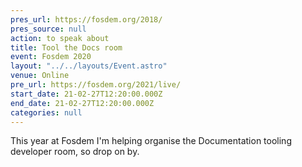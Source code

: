 ```yaml
---
pres_url: https://fosdem.org/2018/
pres_source: null
action: to speak about
title: Tool the Docs room
event: Fosdem 2020
layout: "../../layouts/Event.astro"
venue: Online
pre_url: https://fosdem.org/2021/live/
start_date: 21-02-27T12:20:00.000Z
end_date: 21-02-27T12:20:00.000Z
categories: null
---
```


This year at Fosdem I'm helping organise the Documentation tooling developer room, so drop on by.
